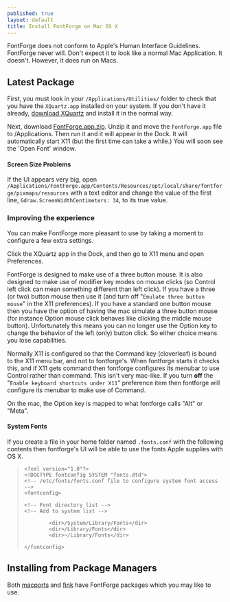 ```yaml
---
published: true
layout: default
title: Install FontForge on Mac OS X
---
```


FontForge does not conform to Apple's Human Interface Guidelines.
FontForge never will. Don't expect it to look like a normal Mac
Application. It doesn't. However, it does run on Macs.

Latest Package
---------------

First, you must look in your `/Applications/Utilities/` folder to check that 
you have the `XQuartz.app` installed on your system.
If you don't have it already, 
[download XQuartz](http://xquartz.macosforge.org) and install it in the normal way.

Next, download 
[FontForge.app.zip](http://fuuko.libferris.com/osx/packages/v13/MacFontForgeBundledApp.zip). 
Unzip it and move the `FontForge.app` file to /Applications. 
Then run it and it will appear in the Dock. It will automatically
start X11 (but the first time can take a while.) You will soon see 
the 'Open Font' window.

#### Screen Size Problems

If the UI appears very big, open 
`/Applications/FontForge.app/Contents/Resources/opt/local/share/fontforge/pixmaps/resources` 
with a text editor and change the value of the first line, 
`Gdraw.ScreenWidthCentimeters: 34`, to its true value.

### Improving the experience

You can make FontForge more pleasant to use by taking a moment to configure a few extra settings.

Click the XQuartz app in the Dock, and then go to X11 menu and open Preferences.

FontForge is designed to make use of a three button mouse. It is also
designed to make use of modifier key modes on mouse clicks (so Control
left click can mean something different than left click). If you have a
three (or two) button mouse then use it (and turn off
"`Emulate three button   mouse`" in the X11 preferences). If you have a
standard one button mouse then you have the option of having the mac
simulate a three button mouse (for instance Option mouse click behaves
like clicking the middle mouse button). Unfortunately this means you can
no longer use the Option key to change the behavior of the left (only)
button click. So either choice means you lose capabilities.

Normally X11 is configured so that the Command key (cloverleaf) is bound
to the X11 menu bar, and not to fontforge's. When fontforge starts it
checks this, and if X11 gets command then fontforge configures its
menubar to use Control rather than command. This isn't very mac-like. If
you turn **off** the "`Enable keyboard shortcuts under X11`" preference
item then fontforge will configure its menubar to make use of Command.

On the mac, the Option key is mapped to what fontforge calls "Alt" or
"Meta".

#### System Fonts

If you create a file in your home folder named `.fonts.conf` with the
following contents then fontforge's UI will be able to use the fonts 
Apple supplies with OS X.

>     <?xml version="1.0"?>
>     <!DOCTYPE fontconfig SYSTEM "fonts.dtd">
>     <!-- /etc/fonts/fonts.conf file to configure system font access -->
>     <fontconfig>
>
>     <!-- Font directory list -->
>     <!-- Add to system list -->
>
>             <dir>/System/Library/Fonts</dir>
>             <dir>/Library/Fonts</dir>
>             <dir>~/Library/Fonts</dir>
>
>     </fontconfig>

## Installing from Package Managers

Both
[macports](http://www.macports.org/) and
[fink](http://www.finkproject.org/) have FontForge packages
which you may like to use.
